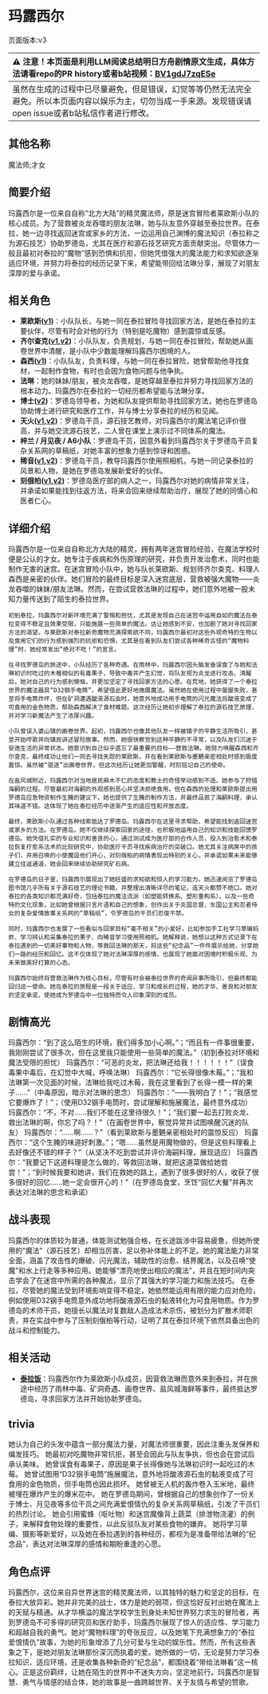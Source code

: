 # 玛露西尔
页面版本:v3
 

| :warning: 注意！本页面是利用LLM阅读总结明日方舟剧情原文生成，具体方法请看repo的PR history或者b站视频：[BV1gdJ7zqESe](https://www.bilibili.com/video/BV1gdJ7zqESe/)         |
|:----------------------------|
| 虽然在生成的过程中已尽量避免，但是错误，幻觉等等仍然无法完全避免。所以本页面内容以娱乐为主，切勿当成一手来源。发现错误请open issue或者b站私信作者进行修改。|



## 其他名称
魔法师;才女
## 简要介绍
玛露西尔是一位来自自称“北方大陆”的精灵魔法师，原是迷宫冒险者莱欧斯小队的核心成员。为了营救被炎龙吞噬的朋友法琳，她与队友意外穿越至泰拉世界。在泰拉，她一边寻找返回迷宫或家乡的方法，一边运用自己渊博的魔法知识（泰拉称之为源石技艺）协助罗德岛，尤其在医疗和源石技艺研究方面贡献突出。尽管体力一般且最初对泰拉的“魔物”感到恐惧和抗拒，但她凭借强大的魔法能力和求知欲逐渐适应环境，并努力将泰拉的经历记录下来，希望能带回给法琳分享，展现了对朋友深厚的爱与承诺。
## 相关角色
-   **莱欧斯([v1](../chars/char_4142_laios.md))**：小队队长，与她一同在泰拉冒险寻找回家方法，是她在泰拉的主要伙伴，尽管有时会对他的行为（特别是吃魔物）感到震惊或反感。
-   **齐尔查克([v1](../chars/char_4144_chilc.md),[v2](char_4144_chilc.md))**：小队队友，负责规划，与她一同在泰拉冒险，帮助她从画卷世界中清醒，是小队中少数能理解玛露西尔困境的人。
-   **森西([v1](../chars/char_4143_sensi.md))**：小队队友，负责料理，与她一同在泰拉冒险，她曾帮助他寻找食材，一起制作食物，有时也会因为食物问题与他争执。
-   **法琳**：她的妹妹/朋友，被炎龙吞噬，是她穿越至泰拉并努力寻找回家方法的根本动力。玛露西尔在泰拉的一切经历都希望能与法琳分享。
-   **博士([v2](extended_char_bo_shi.md))**：罗德岛领导者，为她和队友提供帮助寻找回家方法，她也在罗德岛协助博士进行研究和医疗工作，并与博士分享泰拉的经历和见闻。
-   **天火([v1](../chars/char_166_skfire.md),[v2](char_166_skfire.md))**：罗德岛干员，源石技艺教师，对玛露西尔的魔法笔记评价很高，并与她交流源石技艺，二人曾在课堂上演示过不同体系的魔法。
-   **梓兰 / 月见夜 / A6小队**：罗德岛干员，因意外看到玛露西尔关于罗德岛干员复杂关系网的草稿纸，对她丰富的想象力感到惊讶和困惑。
-   **稀音([v1](../chars/char_336_folivo.md),[v2](char_336_folivo.md))**：罗德岛干员，教导玛露西尔使用照相机，与她一同记录泰拉的风景和人物，是她在罗德岛发展新爱好的伙伴。
-   **刻俄柏([v1](../chars/char_2013_cerber.md),[v2](char_2013_cerber.md))**：罗德岛医疗部的病人之一，玛露西尔对她的病情非常关注，并承诺如果能找到往返方法，将来会回来继续帮助治疗，展现了她的同情心和医者仁心。
## 详细介绍
玛露西尔是一位来自自称北方大陆的精灵，拥有两年迷宫冒险经验，在魔法学校时便是公认的才女。她专注于疾病和外伤原理的研究，并负责开发治愈术，同时也能制作无害的迷宫。在迷宫冒险小队中，她与队长莱欧斯、规划师齐尔查克、料理人森西是亲密的伙伴。她们冒险的最终目标是深入迷宫底层，营救被强大魔物——炎龙吞噬的妹妹/朋友法琳。然而，在尝试营救法琳的过程中，她们意外地被一股未知力量传送到了陌生的泰拉世界。

    初到泰拉，玛露西尔对新环境充满了警惕和担忧，尤其是发现自己在迷宫中运用自如的魔法在泰拉变得不稳定且效果受限，只能施展一些简单的魔法。这让她感到不安，也加剧了她对寻找回家方法的渴望。与莱欧斯对泰拉新奇魔物充满探索欲不同，玛露西尔最初对这些外观奇特的生物以及食用它们的行为感到强烈的抗拒和恐惧，尤其是在看到队友们尝试各种稀奇古怪的“魔物料理”时，她经常发出“绝对不吃！”的宣言。

    在寻找罗德岛的旅途中，小队经历了各种奇遇。在雨林中，玛露西尔因头脑发昏误食了与她和法琳初识时吃过的木莓相似的有毒果子，导致中毒并产生幻觉，将队友视为炎龙进行攻击。清醒后，她对自己的行为感到懊恼，并更加坚定了寻找回家方法的心愿。在荒地，她获得了一个泰拉世界的魔法器具“D32钢手电筒”，希望借此更好地施展魔法。虽然她在使用过程中屡屡失败，甚至将手电筒炸坏，但在矿洞遭遇酸液源石虫时，她意外地成功用手电筒的闪光魔法将酸液变成了可食用的金色物质，帮助森西解决了食材难题。这次经历让她初步理解了泰拉的源石技艺原理，并对学习新魔法产生了浓厚兴趣。

    小队曾误入婆山镇的画卷世界。起初，玛露西尔也像其他队友一样被镇子的平静生活所吸引，甚至开始哼歌并向镇民讲述冒险故事。然而，她很快察觉到这种平静的不寻常，以及队友们沉迷于安逸生活的异常状态。她意识到自己似乎遗忘了最重要的目标——营救法琳。她努力唤醒森西和齐尔查克，最终成功让他们一同去寻找失踪的莱欧斯，并在看到莱欧斯与墨魉亲密相处时感到极度震惊。虽然被“驱逐”出画卷世界，但这次经历让她更加警醒，时刻铭记自己的使命。

    在盐风城附近，玛露西尔对当地居民麻木不仁的态度和教士的奇怪举动感到不适。她参与了狩猎海嗣的过程。尽管最初对海嗣的外观感到恶心并坚决拒绝食用，但在森西的处理和莱欧斯提出用罗德岛应急物资制作生腌的建议下，她也提供了生腌的制作方法，并最终品尝了海嗣料理，承认其味道不错。这体现了她在泰拉经历中逐渐产生的适应性和开放态度。

    最终，莱欧斯小队通过各种线索抵达了罗德岛。玛露西尔在这里寻求帮助，希望能找到返回迷宫或家乡的方法。在罗德岛，她不仅继续探索回家的途径，也积极地运用自己的知识和技能回馈罗德岛。她凭借扎实的专业知识和善良的心，通过测试成为医疗部的合作人员，投入到治愈术和泰拉恢复疗愈系法术的比较研究中，协助医疗干员寻找疾病治疗的突破口。她尤其关注病房中的孩子们，并用召唤的小使魔逗他们开心，对刻俄柏的病情表现出特别的关心，并承诺如果未来能够建立往返通道，她会回来继续协助研究矿石病。

    在罗德岛的日子里，玛露西尔展现出了她旺盛的求知欲和惊人的学习能力。她迅速阅览了罗德岛图书馆几乎所有关于源石技艺的理论书籍，并整理出清晰详尽的笔记，连天火都赞不绝口。她对泰拉的各类知识都充满好奇，包括泰拉的魔法流派（如塑能转换系、塑形重构系），以及一些奇特的文化现象，比如她曾根据只言片语和自己的想象，创作出关于炎国总督、东国公主和忍者侍女的复杂爱情故事关系网的“草稿纸”，令罗德岛的干员们忍俊不禁。

    同时，玛露西尔也发展了一些看似与回家目标“毫不相关”的小爱好，比如参加手工社学习草编蚂蚱、学习辨认和采集泰拉的果子、向稀音学习使用照相机。她解释说，她想以这种方式记录下在泰拉遇到的一切美好事物和人物，等救回法琳的那天，将这些“纪念品”一件件展示给她，分享她们一路的经历和回忆。这不仅体现了她对法琳深厚的感情，也展现了她面对困境时积极乐观、为未来做美好打算的心态。

    玛露西尔始终将营救法琳作为核心目标，尽管有时会被泰拉世界的奇闻异事所吸引，但最终都能回归这一使命。她在泰拉的旅程是一段关于适应、学习和成长的过程，她的才华、善良和对朋友的坚定承诺，使她成为罗德岛中一位独特而令人印象深刻的成员。
## 剧情高光
玛露西尔：“到了这么陌生的环境，我们得多加小心啊。”；“而且有一件事很重要，我刚刚尝试了很多次，但在这里我只能使用一些简单的魔法。”（初到泰拉对环境和魔法受限的担忧）
    玛露西尔：“可恶的炎龙，把法琳还给我！！！！！！”（误食毒果中毒后，在幻觉中大喊，呼唤法琳）
    玛露西尔：“它长得很像木莓。”；“我和法琳第一次见面的时候，法琳给我吃过木莓，我在这里看到了长得一模一样的果子......”（中毒原因，暗示对法琳的思念）
    玛露西尔：“——我明白了！”；“我感觉它要爆炸了！”；（使用D32钢手电筒时，尝试理解和施展魔法，最终意外成功）
    玛露西尔：“不，不对......我们不能在这里待很久！”；“我们要一起去打败炎龙、救出法琳的啊，你忘了吗？！”（在画卷世界中，察觉异常并试图唤醒沉迷的队友）
    玛露西尔：“......啊......？”（看到莱欧斯与墨魉亲密相处时的震惊反应）
    玛露西尔：“这个生腌的味道好刺激。”；“嗯......虽然是用魔物做的，但是这些料理看上去好像还不错的样子？”（从坚决不吃到尝试并评价海嗣料理，展现适应）
    玛露西尔：“我要记下这道料理是怎么做的，等救回法琳，就把这道菜做给她尝尝！”；“到时候我要和她讲，我们在救她的路上，遇到了很多很好的人，收获了很多很好的回忆......她一定会很开心的！”（在罗德岛食堂，烹饪“回忆大餐”并再次表达对法琳的思念和承诺）
## 战斗表现
玛露西尔的体质较为普通，体能测试勉强合格，在长途跋涉中容易疲惫，但她所使用的“魔法”（源石技艺）却相当厉害，足以弥补体能上的不足。她的魔法能力非常全面，涵盖了攻击性的爆破、闪光魔法，辅助性的治愈、结界魔法，以及召唤“使魔”和水上行走等多种应用。她能够“漂亮地使出相应的魔法”，并且在短时间内突击学会了在迷宫中所需的各种魔法，显示了其强大的学习能力和施法技巧。
    在泰拉，尽管她的魔法受到环境影响变得不稳定，她依然能运用有限的能力应对危险，例如使用D32钢手电筒意外成功地将酸液源石虫的黏液转化为可食用物质。作为罗德岛的术师干员，她擅长以魔法对复数敌人造成法术杀伤，被划分为扩散术师职责，并在实战中参与了压制刻俄柏等行动，证明了其在泰拉环境下依然具备出色的战斗和控制能力。
## 相关活动
-   **[泰拉饭](../stories/act36side.md)**：玛露西尔作为莱欧斯小队成员，因营救法琳而意外来到泰拉，并在旅途中经历了雨林中毒、矿洞奇遇、画卷世界、盐风城海鲜等事件，最终抵达罗德岛，寻求回家方法并开始协助罗德岛。
## trivia
她认为自己的头发中蕴含一部分魔法力量，对魔法师很重要，因此注重头发保养和编发技巧。
    她最初对吃魔物非常抗拒，甚至会因此与队友争执，但也会在尝试后承认美味。
    她曾误食有毒果子，原因是果子长得像她与法琳初识时一起吃过的木莓。
    她曾试图用“D32钢手电筒”施展魔法，意外地将酸液源石虫的黏液变成了可食用的金色物质，但手电筒也因此损坏。
    她曾被无人机的轰炸卷入玉米地，最终被埋在爆炸产生的爆米花中。
    她在罗德岛期间，曾根据自己的想象创作了一份关于博士、月见夜等多位干员之间充满爱恨情仇的复杂关系网草稿纸，引发了干员们的热烈讨论。
    她会引用蜜蜂（呕吐物）和迷宫魔像背上蔬菜（排泄物浇灌）的例子，来解释食物处理的重要性，以此反驳队友对某些食物的嫌弃。
    她将学习草编、摄影等新爱好，以及她在泰拉遇到的各种经历，都视为是准备带给法琳的“纪念品”，表达对法琳深厚的感情和期盼重逢的心愿。
## 角色点评
玛露西尔，这位来自异世界迷宫的精灵魔法师，以其独特的魅力和坚定的目标，在泰拉大放异彩。她并非完美的战士，体力是她的弱项，但这恰好反衬出她在魔法上的天赋与精通。从才华横溢的魔法学校学生到身处未知世界努力求生的冒险者，再到罗德岛不可多得的研究员和医疗助手，玛露西尔展现了惊人的适应性、学习能力和超越自我的勇气。她对“魔物料理”的夸张反应，以及她笔下充满想象力的“泰拉爱恨情仇”故事，为她的形象增添了几分可爱与生动的娱乐性。然而，所有这些表象之下，是她对朋友法琳那份深沉而执着的爱。她所做的一切，无论是努力学习泰拉知识、适应环境，还是收集各种新奇的“纪念品”，都围绕着“带给法琳看”这一核心。正是这份羁绊，让她在陌生的世界中不迷失方向，坚定地前行。玛露西尔是智慧、勇气与情感的结合体，她的故事是一曲跨越世界、关于友情与希望的赞歌。